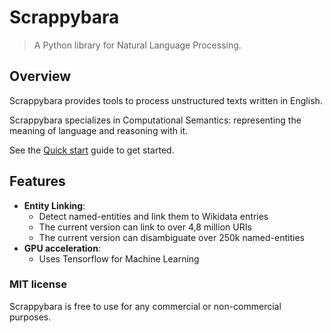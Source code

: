 # Scrappybara

> A Python library for Natural Language Processing.

## Overview

Scrappybara provides tools to process unstructured texts written in English.

Scrappybara specializes in Computational Semantics: representing the meaning of language and reasoning with it.

See the [Quick start](quick-start.md) guide to get started.

## Features

- **Entity Linking**:
    - Detect named-entities and link them to Wikidata entries 
    - The current version can link to over 4,8 million URIs
    - The current version can disambiguate over 250k named-entities  
- **GPU acceleration**:
    - Uses Tensorflow for Machine Learning
    
### MIT license

Scrappybara is free to use for any commercial or non-commercial purposes.
